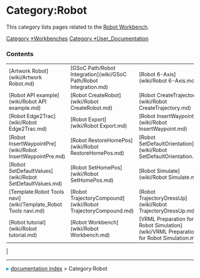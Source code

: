 # Category:Robot
This category lists pages related to the [Robot Workbench](Robot_Workbench.md).

[Category   *Workbenches](Category_Workbenches.md) [Category   *User_Documentation](Category_User_Documentation.md)

### Contents

|     |     |     |
| --- | --- | --- |
| [Artwork Robot](wiki/Artwork Robot.md) | [GSoC Path/Robot Integration](wiki/GSoC Path/Robot Integration.md) | [Robot 6-Axis](wiki/Robot 6-Axis.md) |
| [Robot API example](wiki/Robot API example.md) | [Robot CreateRobot](wiki/Robot CreateRobot.md) | [Robot CreateTrajectory](wiki/Robot CreateTrajectory.md) |
| [Robot Edge2Trac](wiki/Robot Edge2Trac.md) | [Robot Export](wiki/Robot Export.md) | [Robot InsertWaypoint](wiki/Robot InsertWaypoint.md) |
| [Robot InsertWaypointPre](wiki/Robot InsertWaypointPre.md) | [Robot RestoreHomePos](wiki/Robot RestoreHomePos.md) | [Robot SetDefaultOrientation](wiki/Robot SetDefaultOrientation.md) |
| [Robot SetDefaultValues](wiki/Robot SetDefaultValues.md) | [Robot SetHomePos](wiki/Robot SetHomePos.md) | [Robot Simulate](wiki/Robot Simulate.md) |
| [Template:Robot Tools navi](wiki/Template_Robot Tools navi.md) | [Robot TrajectoryCompound](wiki/Robot TrajectoryCompound.md) | [Robot TrajectoryDressUp](wiki/Robot TrajectoryDressUp.md) |
| [Robot tutorial](wiki/Robot tutorial.md) | [Robot Workbench](wiki/Robot Workbench.md) | [VRML Preparation for Robot Simulation](wiki/VRML Preparation for Robot Simulation.md) |
|



---
![](images/Right_arrow.png) [documentation index](../README.md) > Category:Robot
